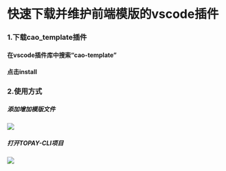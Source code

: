 # 快速下载并维护前端模版的vscode插件

### 1.下载cao_template插件

#### 在vscode插件库中搜索“cao-template”
#### 点击install


### 2.使用方式
##### 添加增加模版文件
![](https://tpdoc.cn/front/static/gif/cao_template_1.gif)

##### 打开TOPAY-CLI项目
![](https://tpdoc.cn/front/static/gif/cao_template_2.gif)